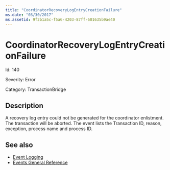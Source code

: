 ```yaml
---
title: "CoordinatorRecoveryLogEntryCreationFailure"
ms.date: "03/30/2017"
ms.assetid: 9f2b1a5c-f5a6-4203-87ff-601635b9ae40
---
```

# CoordinatorRecoveryLogEntryCreationFailure
Id: 140  
  
 Severity: Error  
  
 Category: TransactionBridge  
  
## Description  
 A recovery log entry could not be generated for the coordinator enlistment. The transaction will be aborted. The event lists the Transaction ID, reason, exception, process name and process ID.  
  
## See also

- [Event Logging](index.md)
- [Events General Reference](events-general-reference.md)
